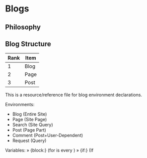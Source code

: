 # Blogs #

## Philosophy ##

## Blog Structure ##

Rank | Item
-----|-----
1 | Blog
2 | Page
3 | Post


This is a resource/reference file for blog environment declarations.


Environments:
  - Blog    (Entire Site)
  - Page    (Site Page)
  - Search  (Site Query)
  - Post    (Page Part)
  - Comment (Post+User-Dependent)
  - Request (Query)

Variables:
  » {block:<Object>}   (for is every <Object>)
  » {if:<Object>}      (If <Object> exists)
  » {select:<Object>}  (Selected <Object> from list)
  » {color:<Object>}   (Color of <Object>)
  » {font:<Object>}    (Font of <Object>)
  » {src:<Object>}     (Source of <Object>)
  » {stat:<Object>}    (Statistics of <Object>)
  » {text:<Container>} (Text contained within <Container>)
  

Blog:  
────────────────
- blog-head
- blog-meta
- blog-body
- blog-side
- blog-foot

  blog-head:
  - blog-title
  - blog-description
  - blog-banner
  - blog-topic
  - blog-avatar
  - blog-nav

  blog-meta:
  - author
  - og:*
  - twitter:*
  
  blog-body:
  - page
  
  blog-side:
  - left-bar
  - right-bar
  - social-links
  
  blog-foot:
  - foot-copy
  - blog-date
  - foot-links
  - foot-logo

  blog-form:
  - blog-embed
  - blog-page
  - blog-feed

Page:
────────────────
- page-head
- page-meta
- page-body
- page-foot

  page-head:
  - page-title
  - page-description

  page-meta:
  - isPost
  - isExtLink (AKA Feed)
  - isBlog

  page-body:
  - post-container
  - sidebar

  page-foot:
  - page-nav (pagination)
  - page-view

Post:  
────────────────
- post-head
- post-meta
- post-body
- post-foot

post-head:
  - post-title  (present in types: audio,chat,link,photo[photoset],text,video)
  - post-author (int-usr or ext-usr)
  - post-date   (dd-mm-[yy]yy or yyyy-mm-dd)

post-meta:
  - post-tag  (i.e. #tag, #tag or #tag #tag )
  - post-type (i.e. audio, chat, link, photo[single,panorama,photoset], quote, text, video)

post-body:
  - post-content
  - post-description (present in types: audio,chat,link,photo,quote,text,video)

post-foot:
  - post-share
  - post-reblog
  - post-like
  - post-note

post-form:
  - post-embed
  - post-page
  - post-archive

Comment:  
────────────────
- comment-head
- comment-body
- comment-foot

  comment-head:
  - comment-user
  - comment-date
  - comment-target

  comment-body:
  - comment-title
  - comment-content

  comment-foot:
  - comment-report
  - comment-share
  - comment-reblog
  - comment-like

Request:
────────────────
- request-meta
- request-body

  request-meta:
  - request-id
  - request-type  (i.e. ask, submit, edit, remove, report)
  - request-user

  request-body:
  - request-content

Search:
────────────────
- search-filter
- search-input



Social-Network:

Dribble - 
Facebook - 
Flickr / Instagram / DevianArt / - Photo/Art
Google + - 
LinkedIn - Portfolio
Kickstarter / Patreon - Fundraising/Support
Soundcloud / Spotify - Audio
Twitter - Microblog/Stream Update[RSS]
Tumblr - 
Vimeo / Youtube - Video



Images

Admittedly, it’s fairly difficult to devise a “natural” syntax for placing images into a plain text document format.

Markdown uses an image syntax that is intended to resemble the syntax for links, allowing for two styles: inline and reference.

Inline image syntax looks like this:

![Alt text](/path/to/img.jpg)

![Alt text](/path/to/img.jpg "Optional title")

That is:

    An exclamation mark: !;
    followed by a set of square brackets, containing the alt attribute text for the image;
    followed by a set of parentheses, containing the URL or path to the image, and an optional title attribute enclosed in double or single quotes.

Reference-style image syntax looks like this:

![Alt text][id]

Where “id” is the name of a defined image reference. Image references are defined using syntax identical to link references:

[id]: url/to/image  "Optional title attribute"


(This sort of entity-encoding trick will indeed fool many, if not most, address-harvesting bots, but it definitely won’t fool all of them. It’s better than nothing, but an address published in this way will probably eventually start receiving spam.)

Backslash Escapes

Markdown provides backslash escapes for the following characters:

\   backslash
`   backtick
*   asterisk
_   underscore
{}  curly braces
[]  square brackets
()  parentheses
#   hash mark
+   plus sign
-   minus sign (hyphen)
.   dot
!   exclamation mark
